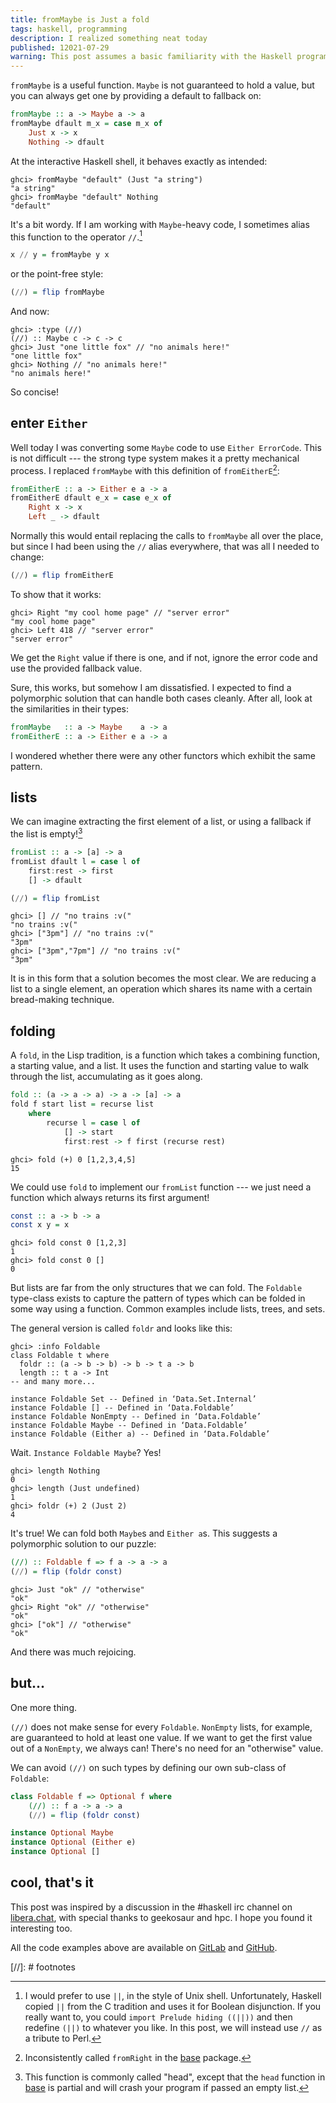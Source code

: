 ```yaml
---
title: fromMaybe is Just a fold
tags: haskell, programming
description: I realized something neat today 
published: 12021-07-29
warning: This post assumes a basic familiarity with the Haskell programming language. I will make the examples as accessible as feasible.
---
```


`fromMaybe` is a useful function. `Maybe` is not guaranteed to hold a value, but you can always get one by providing a default to fallback on:

```haskell
fromMaybe :: a -> Maybe a -> a
fromMaybe dfault m_x = case m_x of
    Just x -> x
    Nothing -> dfault
```

At the interactive Haskell shell, it behaves exactly as intended:

```
ghci> fromMaybe "default" (Just "a string")
"a string"
ghci> fromMaybe "default" Nothing
"default"
```

It's a bit wordy. If I am working with `Maybe`-heavy code, I sometimes alias this function to the operator `//`.[^tradition]

```haskell
x // y = fromMaybe y x
```

or the point-free style:

```haskell
(//) = flip fromMaybe
```
And now:

```
ghci> :type (//)
(//) :: Maybe c -> c -> c
ghci> Just "one little fox" // "no animals here!"
"one little fox"
ghci> Nothing // "no animals here!"
"no animals here!"
```

So concise!

## enter `Either`

Well today I was converting some `Maybe` code to use `Either ErrorCode`. This is not difficult --- the strong type system makes it a pretty mechanical process. I replaced `fromMaybe` with this definition of `fromEitherE`[^fromright]: 

```haskell
fromEitherE :: a -> Either e a -> a
fromEitherE dfault e_x = case e_x of
    Right x -> x
    Left _ -> dfault
```

Normally this would entail replacing the calls to `fromMaybe` all over the place, but since I had been using the `//` alias everywhere, that was all I needed to change:

```haskell
(//) = flip fromEitherE
```

To show that it works:

```
ghci> Right "my cool home page" // "server error"
"my cool home page"
ghci> Left 418 // "server error"
"server error"
```

We get the `Right` value if there is one, and if not, ignore the error code and use the provided fallback value.

Sure, this works, but somehow I am dissatisfied. I expected to find a polymorphic solution that can handle both cases cleanly. After all, look at the similarities in their types:

```haskell
fromMaybe   :: a -> Maybe    a -> a
fromEitherE :: a -> Either e a -> a
```

I wondered whether there were any other functors which exhibit the same pattern. 

## lists

We can imagine extracting the first element of a list, or using a fallback if the list is empty![^head]

```haskell
fromList :: a -> [a] -> a
fromList dfault l = case l of
    first:rest -> first
    [] -> dfault

(//) = flip fromList
```

```
ghci> [] // "no trains :v("
"no trains :v("
ghci> ["3pm"] // "no trains :v("
"3pm"
ghci> ["3pm","7pm"] // "no trains :v("
"3pm"
```

It is in this form that a solution becomes the most clear. We are reducing a list to a single element, an operation which shares its name with a certain bread-making technique.

## folding

A `fold`, in the Lisp tradition, is a function which takes a combining function, a starting value, and a list. It uses the function and starting value to walk through the list, accumulating as it goes along.

```haskell
fold :: (a -> a -> a) -> a -> [a] -> a
fold f start list = recurse list
    where
        recurse l = case l of
            [] -> start
            first:rest -> f first (recurse rest)
```

```
ghci> fold (+) 0 [1,2,3,4,5]
15
```

We could use `fold` to implement our `fromList` function --- we just need a function which always returns its first argument!

```haskell
const :: a -> b -> a
const x y = x
```

```
ghci> fold const 0 [1,2,3]
1
ghci> fold const 0 []
0
```

But lists are far from the only structures that we can fold. The `Foldable` type-class exists to capture the pattern of types which can be folded in some way using a function. Common examples include lists, trees, and sets.

The general version is called `foldr` and looks like this:

```
ghci> :info Foldable
class Foldable t where
  foldr :: (a -> b -> b) -> b -> t a -> b
  length :: t a -> Int
-- and many more...

instance Foldable Set -- Defined in ‘Data.Set.Internal’
instance Foldable [] -- Defined in ‘Data.Foldable’
instance Foldable NonEmpty -- Defined in ‘Data.Foldable’
instance Foldable Maybe -- Defined in ‘Data.Foldable’
instance Foldable (Either a) -- Defined in ‘Data.Foldable’
```

Wait. `Instance Foldable Maybe`? Yes!

```
ghci> length Nothing
0
ghci> length (Just undefined)
1
ghci> foldr (+) 2 (Just 2)
4
```

It's true! We can fold both `Maybe`s and `Either a`s. This suggests a polymorphic solution to our puzzle:

```haskell
(//) :: Foldable f => f a -> a -> a
(//) = flip (foldr const)
```

```
ghci> Just "ok" // "otherwise"
"ok"
ghci> Right "ok" // "otherwise"
"ok"
ghci> ["ok"] // "otherwise"
"ok"
```

And there was much rejoicing.

## but...

One more thing. 

`(//)` does not make sense for every `Foldable`. `NonEmpty` lists, for example, are guaranteed to hold at least one value. If we want to get the first value out of a `NonEmpty`, we always can! There's no need for an "otherwise" value.

We can avoid `(//)` on such types by defining our own sub-class of `Foldable`:

```haskell
class Foldable f => Optional f where
    (//) :: f a -> a -> a
    (//) = flip (foldr const)

instance Optional Maybe
instance Optional (Either e)
instance Optional []
```

## cool, that's it

This post was inspired by a discussion in the #haskell irc channel on [libera.chat](https://libera.chat), with special thanks to geekosaur and hpc. I hope you found it interesting too.

All the code examples above are available on [GitLab](https://gitlab.com/danso/blog-extras/-/blob/main/Optional.hs) and [GitHub](https://github.com/ninedotnine/blog-extras/blob/main/Optional.hs).

[//]: # footnotes

[^tradition]: I would prefer to use `||`, in the style of Unix shell. Unfortunately, Haskell copied `||` from the C tradition and uses it for Boolean disjunction. If you really want to, you could `import Prelude hiding ((||))` and then redefine `(||)` to whatever you like. In this post, we will instead use `//` as a tribute to Perl. 

[^fromright]: Inconsistently called `fromRight` in the [base](https://hackage.haskell.org/package/base-4.15.0.0/docs/Data-Either.html#v:fromRight) package.

[^head]: This function is commonly called "head", except that the `head` function in [base](https://hackage.haskell.org/package/base-4.15.0.0/docs/Data-List.html#v:head) is partial and will crash your program if passed an empty list.
